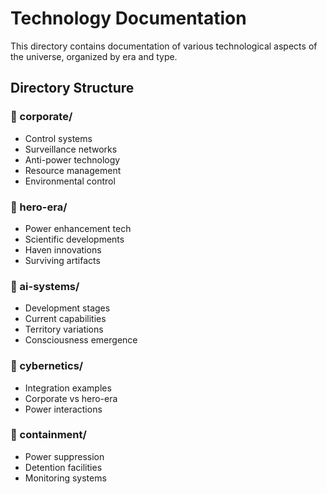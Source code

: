 # Technology Documentation

This directory contains documentation of various technological aspects of the universe, organized by era and type.

## Directory Structure

### 📁 corporate/
- Control systems
- Surveillance networks
- Anti-power technology
- Resource management
- Environmental control

### 📁 hero-era/
- Power enhancement tech
- Scientific developments
- Haven innovations
- Surviving artifacts

### 📁 ai-systems/
- Development stages
- Current capabilities
- Territory variations
- Consciousness emergence

### 📁 cybernetics/
- Integration examples
- Corporate vs hero-era
- Power interactions

### 📁 containment/
- Power suppression
- Detention facilities
- Monitoring systems